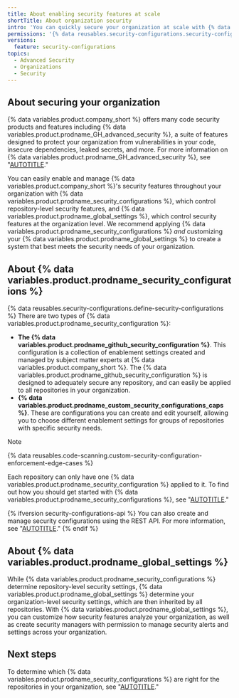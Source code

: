```yaml
---
title: About enabling security features at scale
shortTitle: About organization security
intro: 'You can quickly secure your organization at scale with {% data variables.product.prodname_security_configurations %} and {% data variables.product.prodname_global_settings %}.'
permissions: '{% data reusables.security-configurations.security-configurations-permissions %}'
versions:
  feature: security-configurations
topics:
  - Advanced Security
  - Organizations
  - Security
---
```


## About securing your organization

{% data variables.product.company_short %} offers many code security products and features including {% data variables.product.prodname_GH_advanced_security %}, a suite of features designed to protect your organization from vulnerabilities in your code, insecure dependencies, leaked secrets, and more. For more information on {% data variables.product.prodname_GH_advanced_security %}, see "[AUTOTITLE](/get-started/learning-about-github/about-github-advanced-security)."

You can easily enable and manage {% data variables.product.company_short %}'s security features throughout your organization with {% data variables.product.prodname_security_configurations %}, which control repository-level security features, and {% data variables.product.prodname_global_settings %}, which control security features at the organization level. We recommend applying {% data variables.product.prodname_security_configurations %} _and_ customizing your {% data variables.product.prodname_global_settings %} to create a system that best meets the security needs of your organization.

## About {% data variables.product.prodname_security_configurations %}

{% data reusables.security-configurations.define-security-configurations %} There are two types of {% data variables.product.prodname_security_configuration %}:

* **The {% data variables.product.prodname_github_security_configuration %}**. This configuration is a collection of enablement settings created and managed by subject matter experts at {% data variables.product.company_short %}. The {% data variables.product.prodname_github_security_configuration %} is designed to adequately secure any repository, and can easily be applied to all repositories in your organization.
* **{% data variables.product.prodname_custom_security_configurations_caps %}**. These are configurations you can create and edit yourself, allowing you to choose different enablement settings for groups of repositories with specific security needs.

>[!NOTE]
{% data reusables.code-scanning.custom-security-configuration-enforcement-edge-cases %}

Each repository can only have one {% data variables.product.prodname_security_configuration %} applied to it. To find out how you should get started with {% data variables.product.prodname_security_configurations %}, see "[AUTOTITLE](/code-security/securing-your-organization/introduction-to-securing-your-organization-at-scale/choosing-a-security-configuration-for-your-repositories)."

{% ifversion security-configurations-api %}
You can also create and manage security configurations using the REST API. For more information, see "[AUTOTITLE](/rest/code-security/configurations)."
{% endif %}

## About {% data variables.product.prodname_global_settings %}

While {% data variables.product.prodname_security_configurations %} determine repository-level security settings, {% data variables.product.prodname_global_settings %} determine your organization-level security settings, which are then inherited by all repositories. With {% data variables.product.prodname_global_settings %}, you can customize how security features analyze your organization, as well as create security managers with permission to manage security alerts and settings across your organization.

## Next steps

To determine which {% data variables.product.prodname_security_configurations %} are right for the repositories in your organization, see "[AUTOTITLE](/code-security/securing-your-organization/introduction-to-securing-your-organization-at-scale/choosing-a-security-configuration-for-your-repositories)."
